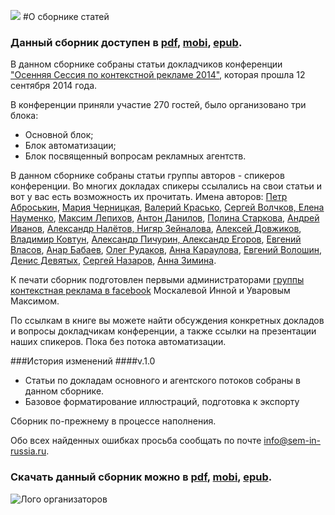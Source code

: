 ![](http://dl.getdropbox.com/u/390630/bookcover_v11_FIN_5.jpg)
<meta name="google-site-verification" content="JojxzlFd6vvAg1dFu1Ti892YRHDrWaymv-dQPfkJ80M" />
#О сборнике статей

### Данный сборник доступен в [pdf](https://www.gitbook.io/download/pdf/book/40-02/os2014?lang=), [mobi](https://www.gitbook.io/download/mobi/book/40-02/os2014?lang=), [epub](https://www.gitbook.io/download/epub/book/40-02/os2014?lang=).

В данном сборнике собраны статьи докладчиков конференции ["Осенняя Сессия по контекстной рекламе 2014"](http://sem-in-russia.ru), которая прошла 12 сентября 2014 года.

В конференции приняли участие 270 гостей, было организовано три блока:
 - Основной блок;
 - Блок автоматизации;
 - Блок посвященный вопросам рекламных агентств.

В данном сборнике собраны статьи группы авторов - спикеров конференции. Во многих докладах спикеры ссылались на свои статьи и вот у вас есть возможность их прочитать. Имена авторов: [Петр Аброськин](osnovnoi_potok/pabroskin_-.md), [Мария Черницкая](osnovnoi_potok/chernitskaya.md), [Валерий Красько](osnovnoi_potok/krasko.md), [Сергей Волчков, Елена Науменко](osnovnoi_potok/volchkov,_naumenko.md), [Максим Лепихов](osnovnoi_potok/lepihov.md), [Антон Данилов](osnovnoi_potok/danilov.md), [Полина Старкова](osnovnoi_potok/starkova.md), [Андрей Иванов](osnovnoi_potok/ivanov.md), [Александр Налётов, Нигяр Зейналова](osnovnoi_potok/naletov_zeinalova.md), [Алексей Довжиков](osnovnoi_potok/dovzhikov.md), [Владимир Ковтун](osnovnoi_potok/kovtun.md), [Александр Пичурин, Александр Егоров](osnovnoi_potok/pichurin_egorov.md), [Евгений Власов](osnovnoi_potok/vlasov.md), [Анар Бабаев](osnovnoi_potok/babaev.md), [Олег Рудаков](agentskiy_potok/rudakov.md), [Анна Караулова](agentskiy_potok/karaulova.md), [Евгений Волошин](agentskiy_potok/voloshin.md), [Денис Девятых](agentskiy_potok/devyatih.md), [Сергей Назаров](agentskiy_potok/nazarov.md), [Анна Зимина](agentskiy_potok/zimina.md).

К печати сборник подготовлен первыми администраторами [группы контекстная реклама в facebook](http://on.fb.me/Z8KB4B) Москалевой Инной и Уваровым Максимом.

По ссылкам в книге вы можете найти обсуждения конкретных докладов и вопросы докладчикам конференции, а также ссылки на презентации наших спикеров. Пока без потока автоматизации.

###История изменений
####v.1.0
 - Статьи по докладам основного и агентского потоков собраны в данном сборнике.
 - Базовое форматирование иллюстраций, подготовка к экспорту

Сборник по-прежнему в процессе наполнения.

Обо всех найденных ошибках просьба сообщать по почте info@sem-in-russia.ru.

### Скачать данный сборник можно в [pdf](https://www.gitbook.io/download/pdf/book/40-02/os2014?lang=), [mobi](https://www.gitbook.io/download/mobi/book/40-02/os2014?lang=), [epub](https://www.gitbook.io/download/epub/book/40-02/os2014?lang=).


![Лого организаторов](http://dl.getdropbox.com/u/390630/for-book.png)
